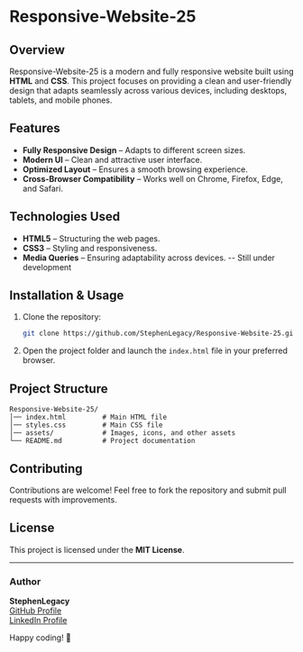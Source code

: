 # Responsive-Website-25

## Overview
Responsive-Website-25 is a modern and fully responsive website built using **HTML** and **CSS**. This project focuses on providing a clean and user-friendly design that adapts seamlessly across various devices, including desktops, tablets, and mobile phones.

## Features
- **Fully Responsive Design** – Adapts to different screen sizes.
- **Modern UI** – Clean and attractive user interface.
- **Optimized Layout** – Ensures a smooth browsing experience.
- **Cross-Browser Compatibility** – Works well on Chrome, Firefox, Edge, and Safari.

## Technologies Used
- **HTML5** – Structuring the web pages.
- **CSS3** – Styling and responsiveness.
- **Media Queries** – Ensuring adaptability across devices. -- Still under development

## Installation & Usage
1. Clone the repository:
   ```sh
   git clone https://github.com/StephenLegacy/Responsive-Website-25.git
   ```
2. Open the project folder and launch the `index.html` file in your preferred browser.

## Project Structure
```
Responsive-Website-25/
│── index.html         # Main HTML file
│── styles.css         # Main CSS file
│── assets/            # Images, icons, and other assets
└── README.md          # Project documentation
```

## Contributing
Contributions are welcome! Feel free to fork the repository and submit pull requests with improvements.

## License
This project is licensed under the **MIT License**.

---
### Author
**StephenLegacy**  
[GitHub Profile](https://github.com/StephenLegacy)  
[LinkedIn Profile](https://linkedin.com/in/stephenoloolegacyio)

Happy coding! 🚀

